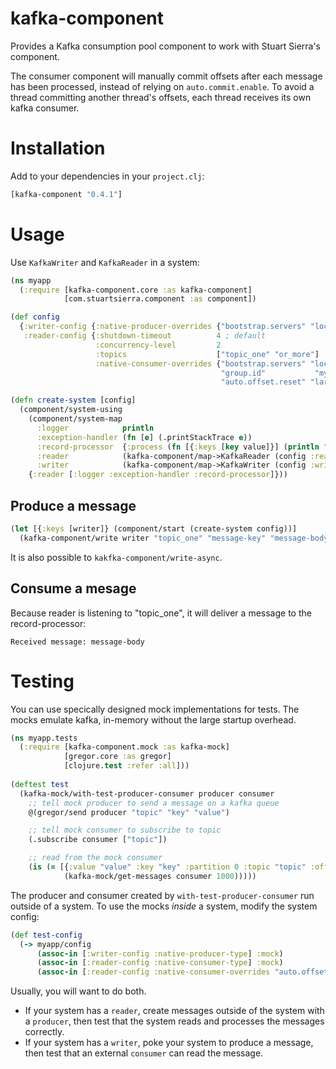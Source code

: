 # kafka-component

Provides a Kafka consumption pool component to work with Stuart Sierra's
component.

The consumer component will manually commit offsets after each message has been
processed, instead of relying on `auto.commit.enable`. To avoid a thread
committing another thread's offsets, each thread receives its own kafka
consumer.

# Installation

Add to your dependencies in your `project.clj`:

```clojure
[kafka-component "0.4.1"]
```

# Usage

Use `KafkaWriter` and `KafkaReader` in a system:

```clojure
(ns myapp
  (:require [kafka-component.core :as kafka-component]
            [com.stuartsierra.component :as component])

(def config
  {:writer-config {:native-producer-overrides {"bootstrap.servers" "localhost:9092"}}
   :reader-config {:shutdown-timeout          4 ; default
                   :concurrency-level         2
                   :topics                    ["topic_one" "or_more"]
                   :native-consumer-overrides {"bootstrap.servers" "localhost:9092"
                                               "group.id"           "myapp"
                                               "auto.offset.reset" "largest"}}})

(defn create-system [config]
  (component/system-using
    (component/system-map
      :logger            println
      :exception-handler (fn [e] (.printStackTrace e))
      :record-processor  {:process (fn [{:keys [key value]}] (println "Received message: " value))}
      :reader            (kafka-component/map->KafkaReader (config :reader-config))
      :writer            (kafka-component/map->KafkaWriter (config :writer-config)))))
    {:reader [:logger :exception-handler :record-processor]}))
```

## Produce a message

```clojure
(let [{:keys [writer]} (component/start (create-system config))]
  (kafka-component/write writer "topic_one" "message-key" "message-body"))
```

It is also possible to `kakfka-component/write-async`.

## Consume a mesage

Because reader is listening to "topic_one", it will deliver a message to the record-processor:

```
Received message: message-body
```

# Testing

You can use specically designed mock implementations for tests. The mocks
emulate kafka, in-memory without the large startup overhead.

```clojure
(ns myapp.tests
  (:require [kafka-component.mock :as kafka-mock]
            [gregor.core :as gregor]
            [clojure.test :refer :all]))
            
(deftest test
  (kafka-mock/with-test-producer-consumer producer consumer
    ;; tell mock producer to send a message on a kafka queue
    @(gregor/send producer "topic" "key" "value")

    ;; tell mock consumer to subscribe to topic
    (.subscribe consumer ["topic"])

    ;; read from the mock consumer
    (is (= [{:value "value" :key "key" :partition 0 :topic "topic" :offset 0}]
            (kafka-mock/get-messages consumer 1000)))))
```

The producer and consumer created by `with-test-producer-consumer` run outside of
a system. To use the mocks *inside* a system, modify the system config:

```clojure
(def test-config
  (-> myapp/config
      (assoc-in [:writer-config :native-producer-type] :mock)
      (assoc-in [:reader-config :native-consumer-type] :mock)
      (assoc-in [:reader-config :native-consumer-overrides "auto.offset.reset"] "earliest")))
```

Usually, you will want to do both.
* If your system has a `reader`, create messages outside of the system with a
  `producer`, then test that the system reads and processes the messages
  correctly.
* If your system has a `writer`, poke your system to produce a message, then
  test that an external `consumer` can read the message.
